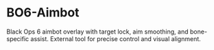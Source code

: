 # BO6-Aimbot
Black Ops 6 aimbot overlay with target lock, aim smoothing, and bone-specific assist. External tool for precise control and visual alignment.
